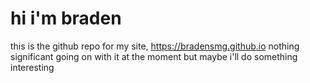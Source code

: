 # hi i'm braden
this is the github repo for my site, https://bradensmg.github.io
nothing significant going on with it at the moment but maybe i'll do something interesting
